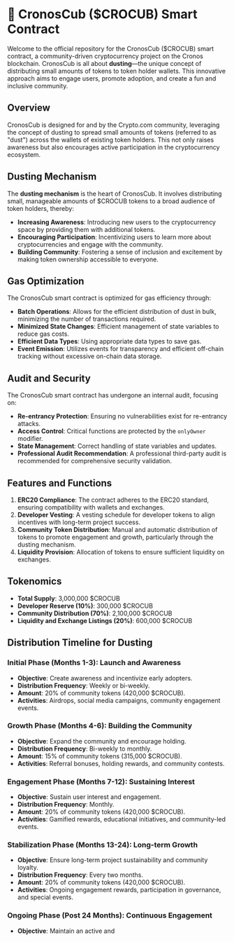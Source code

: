 # 🦁 CronosCub ($CROCUB) Smart Contract

Welcome to the official repository for the CronosCub ($CROCUB) smart contract, a community-driven cryptocurrency project on the Cronos blockchain. CronosCub is all about **dusting**—the unique concept of distributing small amounts of tokens to token holder wallets. This innovative approach aims to engage users, promote adoption, and create a fun and inclusive community.

## Overview

CronosCub is designed for and by the Crypto.com community, leveraging the concept of dusting to spread small amounts of tokens (referred to as "dust") across the wallets of existing token holders. This not only raises awareness but also encourages active participation in the cryptocurrency ecosystem.

## Dusting Mechanism

The **dusting mechanism** is the heart of CronosCub. It involves distributing small, manageable amounts of $CROCUB tokens to a broad audience of token holders, thereby:

- **Increasing Awareness**: Introducing new users to the cryptocurrency space by providing them with additional tokens.
- **Encouraging Participation**: Incentivizing users to learn more about cryptocurrencies and engage with the community.
- **Building Community**: Fostering a sense of inclusion and excitement by making token ownership accessible to everyone.

## Gas Optimization

The CronosCub smart contract is optimized for gas efficiency through:

- **Batch Operations**: Allows for the efficient distribution of dust in bulk, minimizing the number of transactions required.
- **Minimized State Changes**: Efficient management of state variables to reduce gas costs.
- **Efficient Data Types**: Using appropriate data types to save gas.
- **Event Emission**: Utilizes events for transparency and efficient off-chain tracking without excessive on-chain data storage.

## Audit and Security

The CronosCub smart contract has undergone an internal audit, focusing on:

- **Re-entrancy Protection**: Ensuring no vulnerabilities exist for re-entrancy attacks.
- **Access Control**: Critical functions are protected by the `onlyOwner` modifier.
- **State Management**: Correct handling of state variables and updates.
- **Professional Audit Recommendation**: A professional third-party audit is recommended for comprehensive security validation.

## Features and Functions

1. **ERC20 Compliance**: The contract adheres to the ERC20 standard, ensuring compatibility with wallets and exchanges.
2. **Developer Vesting**: A vesting schedule for developer tokens to align incentives with long-term project success.
3. **Community Token Distribution**: Manual and automatic distribution of tokens to promote engagement and growth, particularly through the dusting mechanism.
4. **Liquidity Provision**: Allocation of tokens to ensure sufficient liquidity on exchanges.

## Tokenomics

- **Total Supply**: 3,000,000 $CROCUB
- **Developer Reserve (10%)**: 300,000 $CROCUB
- **Community Distribution (70%)**: 2,100,000 $CROCUB
- **Liquidity and Exchange Listings (20%)**: 600,000 $CROCUB

## Distribution Timeline for Dusting

### Initial Phase (Months 1-3): Launch and Awareness
- **Objective**: Create awareness and incentivize early adopters.
- **Distribution Frequency**: Weekly or bi-weekly.
- **Amount**: 20% of community tokens (420,000 $CROCUB).
- **Activities**: Airdrops, social media campaigns, community engagement events.

### Growth Phase (Months 4-6): Building the Community
- **Objective**: Expand the community and encourage holding.
- **Distribution Frequency**: Bi-weekly to monthly.
- **Amount**: 15% of community tokens (315,000 $CROCUB).
- **Activities**: Referral bonuses, holding rewards, and community contests.

### Engagement Phase (Months 7-12): Sustaining Interest
- **Objective**: Sustain user interest and engagement.
- **Distribution Frequency**: Monthly.
- **Amount**: 20% of community tokens (420,000 $CROCUB).
- **Activities**: Gamified rewards, educational initiatives, and community-led events.

### Stabilization Phase (Months 13-24): Long-term Growth
- **Objective**: Ensure long-term project sustainability and community loyalty.
- **Distribution Frequency**: Every two months.
- **Amount**: 20% of community tokens (420,000 $CROCUB).
- **Activities**: Ongoing engagement rewards, participation in governance, and special events.

### Ongoing Phase (Post 24 Months): Continuous Engagement
- **Objective**: Maintain an active and
